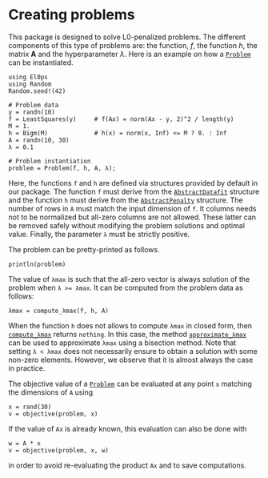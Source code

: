 # Creating problems

This package is designed to solve L0-penalized problems.
The different components of this type of problems are: the function, $f$, the function $h$, the matrix $\mathbf{A}$ and the hyperparameter $\lambda$.
Here is an example on how a [`Problem`](@ref) can be instantiated.
```@example problems
using El0ps
using Random
Random.seed!(42)

# Problem data
y = randn(10)
f = LeastSquares(y)     # f(Ax) = norm(Ax - y, 2)^2 / length(y)
M = 1.
h = Bigm(M)             # h(x) = norm(x, Inf) <= M ? 0. : Inf
A = randn(10, 30)
λ = 0.1

# Problem instantiation
problem = Problem(f, h, A, λ);
```
Here, the functions `f` and `h` are defined via structures provided by default in our package. 
The function `f` must derive from the [`AbstractDatafit`](@ref) structure and the function `h` must derive from the [`AbstractPenalty`](@ref) structure.
The number of rows in `A` must match the input dimension of `f`.
It columns needs not to be normalized but all-zero columns are not allowed.
These latter can be removed safely without modifying the problem solutions and optimal value.
Finally, the parameter `λ` must be strictly positive.

The problem can be pretty-printed as follows.

```@example problems
println(problem)
```

The value of `λmax` is such that the all-zero vector is always solution of the problem when `λ >= λmax`.
It can be computed from the problem data as follows:
```@example problems
λmax = compute_λmax(f, h, A)
```
When the function `h` does not allows to compute `λmax` in closed form, then [`compute_λmax`](@ref) returns `nothing`.
In this case, the method [`approximate_λmax`](@ref) can be used to approximate `λmax` using a bisection method.
Note that setting `λ < λmax` does not necessarily ensure to obtain a solution with some non-zero elements.
However, we observe that it is almost always the case in practice.

The objective value of a [`Problem`](@ref) can be evaluated at any point `x` matching the dimensions of `A` using
```@example problems
x = rand(30)
v = objective(problem, x)
```
If the value of `Ax` is already known, this evaluation can also be done with
```@example problems
w = A * x
v = objective(problem, x, w)
```
in order to avoid re-evaluating the product `Ax` and to save computations.